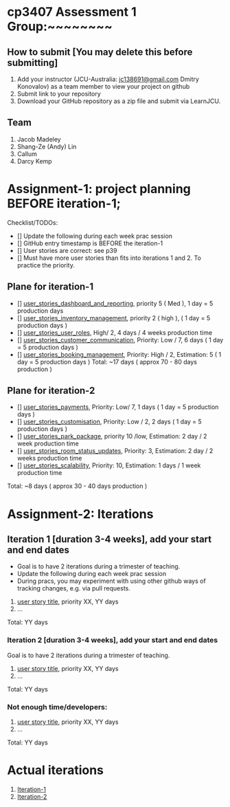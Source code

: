 # cp3407 Assessment 1 Group:~~~~~~~~

## How to submit [You may delete this before submitting]
1. Add your instructor (JCU-Australia: jc138691@gmail.com Dmitry Konovalov) as a team member to view your project on github
2. Submit link to your repository
3. Download your GitHub repository as a zip file and submit via LearnJCU.

## Team

1. Jacob Madeley
2. Shang-Ze (Andy) Lin
3. Callum
4. Darcy Kemp


# Assignment-1: project planning BEFORE iteration-1;
Checklist/TODOs: 
- [] Update the following during each week prac session
- [] GitHub entry timestamp is BEFORE the iteration-1
- [] User stories are correct: see p39
- [] Must have more user stories than fits into iterations 1 and 2. To practice the priority.

## Plane for iteration-1
- [] [user_stories_dashboard_and_reporting](./user_stories/user_story_dashboard_and_reporting.md), priority 5 ( Med ), 1 day = 5 production days
- [] [user_stories_inventory_management](./user_stories/user_stories_inventory_management.md), priority 2 ( high ), ( 1 day = 5 production days )
- [] [user_stories_user_roles](./user_stories/user_stories_user_roles.md), High/ 2, 4 days / 4 weeks production time
- [] [user_stories_customer_communication](./user_stories/user_stories_customer_communication.md), Priority: Low / 7, 6 days ( 1 day = 5 production days )
- [] [user_stories_booking_management](./user_stories/user_stories_booking_management.md), Priority: High / 2, Estimation: 5 ( 1 day = 5 production days )
Total: ~17 days ( approx 70 - 80 days production )
## Plane for iteration-2
- [] [user_stories_payments](./user_stories/user_stories_payments.md), Priority: Low/ 7, 1 days ( 1 day = 5 production days )
- [] [user_stories_customisation](./user_stories/user_stories_customisation.md), Priority: Low / 2, 2 days ( 1 day = 5 production days )
- [] [user_stories_park_package](./user_stories/user_stories_park_package.md), priority 10 /low, Estimation: 2 day / 2 week production time
- [] [user_stories_room_status_updates](./user_stories/user_stories_room_status_updates.md), Priority: 3, Estimation: 2 day / 2 weeks production time
- [] [user_stories_scalability](./user_stories/user_stories_scalability.md), Priority: 10, Estimation: 1 days / 1 week production time

Total: ~8 days ( approx 30 - 40 days production )


# Assignment-2: Iterations

## Iteration 1 [duration 3-4 weeks], add your start and end dates 

* Goal is to have 2 iterations during a trimester of teaching.
* Update the following during each week prac session
* During pracs, you may experiment with using other github ways of tracking changes, e.g. via pull requests.

1. [user story title](./user_stories/user_story_01_title.md), priority XX, YY days 
2. ...

Total: YY days


### Iteration 2 [duration 3-4 weeks], add your start and end dates
Goal is to have 2 iterations during a trimester of teaching.
1. [user story title](./user_stories/user_story_01_title.md), priority XX, YY days 
2. ...

Total: YY days

### Not enough time/developers: 
1. [user story title](./user_stories/user_story_01_title.md), priority XX, YY days 
2. ...

Total: YY days

# Actual iterations
1. [Iteration-1](./iteration_1.md)
2. [Iteration-2](./iteration_2.md)


